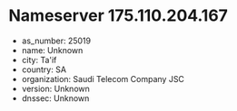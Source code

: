 # Nameserver 175.110.204.167

* as_number: 25019
* name: Unknown
* city: Ta'if
* country: SA
* organization: Saudi Telecom Company JSC
* version: Unknown
* dnssec: Unknown
